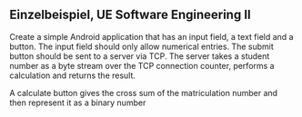 ## Einzelbeispiel, UE Software Engineering II

Create a simple Android application that has an input field, a text field and a button. The input field should only allow numerical entries. The submit button should be sent to a server via TCP. The server takes a student number as a byte stream over the TCP connection counter, performs a calculation and returns the result.

A calculate button gives the cross sum of the matriculation number and
then represent it as a binary number